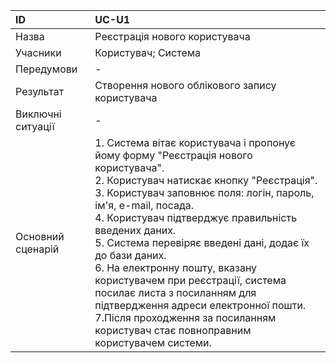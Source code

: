 | ID  | UC-U1  |
|:---|:---|
|Назва   |Реєстрація нового користувача   |
|Учасники   |Користувач; Система   |
|Передумови   |  - |
|Результат|Створення нового облікового запису користувача|
|Виключні ситуації|-|
|Основний сценарій|1. Система вітає користувача і пропонує йому форму "Реєстрація нового користувача".<br>2. Користувач натискає кнопку "Реєстрація".<br>3. Користувач заповнює поля: логін, пароль, ім'я, e-mail, посада.<br>4. Користувач підтверджує правильність введених даних.<br>5. Система перевіряє введені дані, додає їх до бази даних.<br>6. На електронну пошту, вказану користувачем при реєстрації, система посилає листа з посиланням для підтвердження адреси електронної пошти.<br>7.Після проходження за посиланням користувач стає повноправним користувачем системи.
